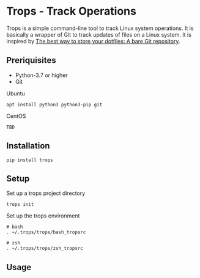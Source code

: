 # Trops - Track Operations

Trops is a simple command-line tool to track Linux system operations. It is basically a wrapper of Git to track updates of files on a Linux system. It is inspired by [The best way to store your dotfiles: A bare Git repository](https://www.atlassian.com/git/tutorials/dotfiles).

## Preriquisites

- Python-3.7 or higher
- Git

Ubuntu

    apt install python3 python3-pip git

CentOS

    TBD

## Installation

    pip install trops

## Setup

Set up a trops project directory

    trops init

Set up the trops environment

    # bash
    . ~/.trops/trops/bash_tropsrc
    
    # zsh
    . ~/.trops/trops/zsh_tropsrc

## Usage

